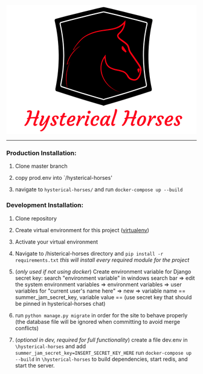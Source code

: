 [![Team Logo](./horsescodejamlogo.png?raw=true "Logo")](#)  

<hr>

### Production Installation:
1. Clone master branch

2. copy prod.env into `/hysterical-horses'

3. navigate to `hysterical-horses/` and run `docker-compose up --build`

### Development Installation:
1. Clone repository

2. Create virtual environment for this project ([virtualenv](https://pypi.org/project/virtualenv/))

3. Activate your virtual environment 

4. Navigate to /histerical-horses directory and `pip install -r requirements.txt`
 *this will install every required module for the project* 
 
5. (*only used if not using docker*) Create environment variable for Django secret key: search "environment variable" in windows search bar => 
edit the system environment variables => environment variables => user variables for "current user's name here" => new =>
variable name == summer_jam_secret_key, variable value == (use secret key that should be pinned in hysterical-horses chat)

6. run `python manage.py migrate` in order for the site to behave properly (the database
file will be ignored when committing to avoid merge conflicts)

7. (*optional in dev, required for full functionality*) create a file dev.env in `\hysterical-horses` and add `summer_jam_secret_key=INSERT_SECRET_KEY_HERE` run `docker-compose up --build` in `\hysterical-horses` to build dependencies, start redis, and start the server.
